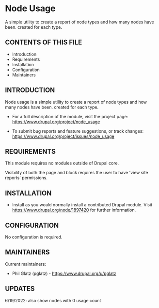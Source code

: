 # Node Usage

A simple utility to create a report of node types and how many nodes have been. created for each type.


## CONTENTS OF THIS FILE

 * Introduction
 * Requirements
 * Installation
 * Configuration
 * Maintainers


## INTRODUCTION

Node usage is a simple utility to create a report of node types and how many nodes have been. created for each type.

 * For a full description of the module, visit the project page:
   https://www.drupal.org/project/node_usage

 * To submit bug reports and feature suggestions, or track changes:
   https://www.drupal.org/project/issues/node_usage


## REQUIREMENTS

This module requires no modules outside of Drupal core.

Visibility of both the page and block requires the user to have 'view site reports' permissions.

## INSTALLATION

 * Install as you would normally install a contributed Drupal module. Visit
   https://www.drupal.org/node/1897420 for further information.


## CONFIGURATION

 No configuration is required.

## MAINTAINERS

Current maintainers:
 * Phil Glatz (pglatz) - https://www.drupal.org/u/pglatz

## UPDATES
6/19/2022: also show nodes with 0 usage count

